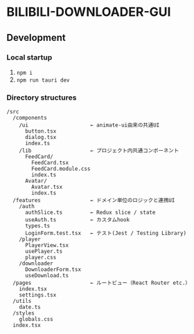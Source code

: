 # BILIBILI-DOWNLOADER-GUI

## Development

### Local startup

1. `npm i`
2. `npm run tauri dev`

### Directory structures

```plain text
/src
  /components
    /ui                    ← animate‑ui由来の共通UI
      button.tsx
      dialog.tsx
      index.ts
    /lib                   ← プロジェクト内共通コンポーネント
      FeedCard/
        FeedCard.tsx
        FeedCard.module.css
        index.ts
      Avatar/
        Avatar.tsx
        index.ts
  /features                ← ドメイン単位のロジックと連携UI
    /auth
      authSlice.ts         ← Redux slice / state
      useAuth.ts           ← カスタムhook
      types.ts
      LoginForm.test.tsx   ← テスト(Jest / Testing Library)
    /player
      PlayerView.tsx
      usePlayer.ts
      player.css
    /downloader
      DownloaderForm.tsx
      useDownload.ts
  /pages                   ← ルートビュー（React Router etc.）
    index.tsx
    settings.tsx
  /utils
    date.ts
  /styles
    globals.css
  index.tsx
```
